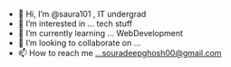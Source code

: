 - 👋 Hi, I’m @saura101 , IT undergrad
- 👀 I’m interested in ... tech stuff
- 🌱 I’m currently learning ... WebDevelopment
- 💞️ I’m looking to collaborate on ...
- 📫 How to reach me ...souradeepghosh00@gmail.com 

<!---
saura101/saura101 is a ✨ special ✨ repository because its `README.md` (this file) appears on your GitHub profile.
You can click the Preview link to take a look at your changes.
--->

